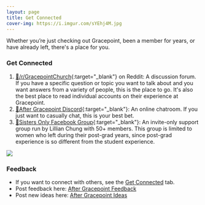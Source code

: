 ```yaml
---
layout: page
title: Get Connected
cover-img: https://i.imgur.com/sYEhj4M.jpg
---
```


Whether you’re just checking out Gracepoint, been a member for years, or have already left, there's a place for you. 

### Get Connected

1. [🔗/r/GracepointChurch](https://www.reddit.com/r/GracepointChurch/){:target="_blank"} on Reddit: A discussion forum. If you have a specific question or topic you want to talk about and you want answers from a variety of people, this is the place to go. It's also the best place to read individual accounts on their experience at Gracepoint.
2. [🔗After Gracepoint Discord](https://discord.gg/shUNTVqKp8){:target="_blank"}: An online chatroom. If you just want to casually chat, this is your best bet.
3. [🔗Sisters Only Facebook Group](https://www.reddit.com/r/GracepointChurch/comments/xbsx3n/sisters_there_is_a_safety_net_for_you_now/){:target="_blank"}: An invite-only support group run by Lillian Chung with 50+ members. This group is limited to women who left during their post-grad years, since post-grad experience is so different from the student experience.

![](https://i.imgur.com/2YKhOPr.jpg)

### Feedback

- If you want to connect with others, see the [Get Connected](get-connected.md) tab.
- Post feedback here: [After Gracepoint Feedback](https://app.loopedin.io/after-gracepoint#/feedback)
- Post new ideas here: [After Gracepoint Ideas](https://app.loopedin.io/after-gracepoint#/ideas)
